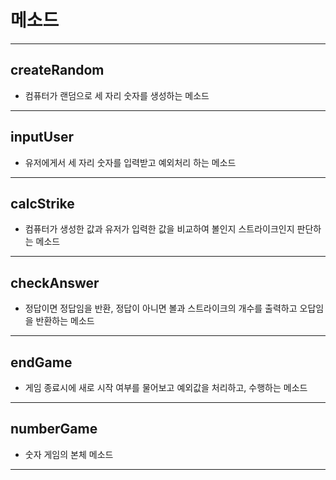 # 메소드
---
## createRandom
- 컴퓨터가 랜덤으로 세 자리 숫자를 생성하는 메소드
---
## inputUser
- 유저에게서 세 자리 숫자를 입력받고 예외처리 하는 메소드
---
## calcStrike
- 컴퓨터가 생성한 값과 유저가 입력한 값을 비교하여 볼인지 스트라이크인지 판단하는 메소드
---
## checkAnswer
- 정답이면 정답임을 반환, 정답이 아니면 볼과 스트라이크의 개수를 출력하고 오답임을 반환하는 메소드
---
## endGame
- 게임 종료시에 새로 시작 여부를 물어보고 예외값을 처리하고, 수행하는 메소드
---
## numberGame
- 숫자 게임의 본체 메소드
---

